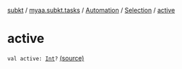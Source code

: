 [subkt](../../../index.md) / [myaa.subkt.tasks](../../index.md) / [Automation](../index.md) / [Selection](index.md) / [active](./active.md)

# active

`val active: `[`Int`](https://kotlinlang.org/api/latest/jvm/stdlib/kotlin/-int/index.html)`?` [(source)](https://github.com/Myaamori/SubKt/blob/0.1.12/src/main/kotlin/myaa/subkt/tasks/asstasks.kt#L733)